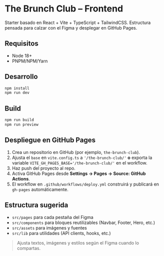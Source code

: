 # The Brunch Club – Frontend

Starter basado en React + Vite + TypeScript + TailwindCSS. Estructura pensada para calzar con el Figma y desplegar en GitHub Pages.

## Requisitos
- Node 18+
- PNPM/NPM/Yarn

## Desarrollo
```bash
npm install
npm run dev
```

## Build
```bash
npm run build
npm run preview
```

## Despliegue en GitHub Pages
1. Crea un repositorio en GitHub (por ejemplo, `the-brunch-club`).
2. Ajusta el `base` en `vite.config.ts` a `'/the-brunch-club/'` **o** exporta la variable `VITE_GH_PAGES_BASE='/the-brunch-club/'` en el workflow.
3. Haz push del proyecto al repo.
4. Activa GitHub Pages desde **Settings → Pages → Source: GitHub Actions**.
5. El workflow en `.github/workflows/deploy.yml` construirá y publicará en `gh-pages` automáticamente.

## Estructura sugerida
- `src/pages` para cada pestaña del Figma
- `src/components` para bloques reutilizables (Navbar, Footer, Hero, etc.)
- `src/assets` para imágenes y fuentes
- `src/lib` para utilidades (API clients, hooks, etc.)

> Ajusta textos, imágenes y estilos según el Figma cuando lo compartas.
